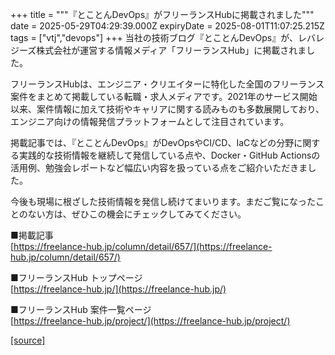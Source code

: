 +++
title = """『とことんDevOps』がフリーランスHubに掲載されました"""
date = 2025-05-29T04:29:39.000Z
expiryDate = 2025-08-01T11:07:25.215Z
tags = ["vtj","devops"]
+++
当社の技術ブログ『とことんDevOps』が、レバレジーズ株式会社が運営する情報メディア「フリーランスHub」に掲載されました。

フリーランスHubは、エンジニア・クリエイターに特化した全国のフリーランス案件をまとめて掲載している転職・求人メディアです。2021年のサービス開始以来、案件情報に加えて技術やキャリアに関する読みものも多数展開しており、エンジニア向けの情報発信プラットフォームとして注目されています。

掲載記事では、『とことんDevOps』がDevOpsやCI/CD、IaCなどの分野に関する実践的な技術情報を継続して発信している点や、Docker・GitHub Actionsの活用例、勉強会レポートなど幅広い内容を扱っている点をご紹介いただきました。

今後も現場に根ざした技術情報を発信し続けてまいります。まだご覧になったことのない方は、ぜひこの機会にチェックしてみてください。

■掲載記事  
[https://freelance-hub.jp/column/detail/657/](https://freelance-hub.jp/column/detail/657/)

■フリーランスHub トップページ  
[https://freelance-hub.jp/](https://freelance-hub.jp/)

■フリーランスHub 案件一覧ページ  
[https://freelance-hub.jp/project/](https://freelance-hub.jp/project/)

[[source]](https://devops-blog.virtualtech.jp/entry/20250529/1748492979)
